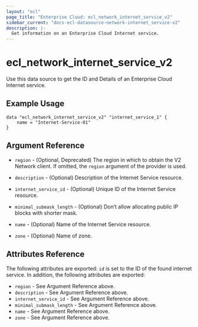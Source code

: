 ```yaml
---
layout: "ecl"
page_title: "Enterprise Cloud: ecl_network_internet_service_v2"
sidebar_current: "docs-ecl-datasource-network-internet_service-v2"
description: |-
  Get information on an Enterprise Cloud Internet service.
---
```


# ecl\_network\_internet\_service\_v2

Use this data source to get the ID and Details of an Enterprise Cloud Internet service.

## Example Usage

```hcl
data "ecl_network_internet_service_v2" "internet_service_1" {
	name = "Internet-Service-01"
}
```

## Argument Reference

* `region` - (Optional, Deprecated) The region in which to obtain the V2 Network client.
    If omitted, the `region` argument of the provider is used.

* `description` - (Optional) Description of the Internet Service resource.

* `internet_service_id` - (Optional) Unique ID of the Internet Service resource.

* `minimal_submask_length` - (Optional) Don’t allow allocating public IP blocks with shorter mask.

* `name` - (Optional) Name of the Internet Service resource.

* `zone` - (Optional) Name of zone.


## Attributes Reference

The following attributes are exported:
`id` is set to the ID of the found internet service. In addition, the following attributes are exported:

* `region` - See Argument Reference above.
* `description` - See Argument Reference above.
* `internet_service_id` - See Argument Reference above.
* `minimal_submask_length` - See Argument Reference above.
* `name` - See Argument Reference above.
* `zone` - See Argument Reference above.
